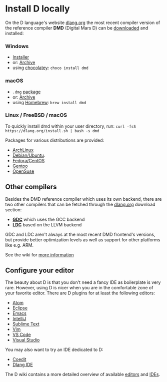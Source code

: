 # Install D locally

On the D language's website [dlang.org](https://dlang.org) the most recent
compiler version of the reference compiler **DMD** (Digital Mars D)
can be [downloaded](http://dlang.org/download.html) and installed:

### Windows

* [Installer](http://downloads.dlang.org/releases/2.x/{{latest-release}}/dmd-{{latest-release}}.exe)
* or: [Archive](http://downloads.dlang.org/releases/2.x/{{latest-release}}/dmd.{{latest-release}}.windows.7z)
* using [chocolatey](https://chocolatey.org/packages/dmd): `choco install dmd`

### macOS

* `.dmg` [package](http://downloads.dlang.org/releases/2.x/{{latest-release}}/dmd.{{latest-release}}.dmg)
* or: [Archive](http://downloads.dlang.org/releases/2.x/{{latest-release}}/dmd.{{latest-release}}.osx.tar.xz)
* using [Homebrew](http://brew.sh): `brew install dmd`

### Linux / FreeBSD / macOS

To quickly install dmd within your user directory, run: `curl -fsS https://dlang.org/install.sh | bash -s dmd`

Packages for various distributions are provided:

* [ArchLinux](https://wiki.archlinux.org/index.php/D_(programming_language))
* [Debian/Ubuntu](http://d-apt.sourceforge.net).
* [Fedora/CentOS](http://dlang.org/download.html#dmd)
* [Gentoo](https://wiki.gentoo.org/wiki/Dlang)
* [OpenSuse](http://dlang.org/download.html#dmd)

## Other compilers

Besides the DMD reference compiler which uses its own backend, there are
two other compilers that can be fetched through the
[dlang.org](https://dlang.org) download section:

* [**GDC**](http://gdcproject.org/downloads) which uses the GCC backend
* [**LDC**](https://github.com/ldc-developers/ldc#installation) based on the LLVM backend

GDC and LDC aren't always at the most recent DMD frontend's versions,
but provide better optimization levels as well as support
for other platforms like e.g. ARM.

See the wiki for [more information](https://wiki.dlang.org/Compilers)

## Configure your editor

The beauty about D is that you don't need a fancy IDE as boilerplate is very rare.
However, using D is nicer when you are in the comfortable zone of your favorite editor.
There are D plugins for at least the following editors:

- [Atom](https://github.com/Pure-D/atomize-d)
- [Eclipse](http://ddt-ide.github.io)
- [Emacs](https://github.com/Emacs-D-Mode-Maintainers/Emacs-D-Mode)
- [IntelliJ](https://github.com/kingsleyh/DLanguage)
- [Sublime Text](https://github.com/yazd/DKit)
- [Vim](https://wiki.dlang.org/D_in_Vim)
- [VS Code](https://marketplace.visualstudio.com/items/webfreak.code-d)
- [Visual Studio](http://rainers.github.io/visuald/visuald/StartPage.html)

You may also want to try an IDE dedicated to D:

- [Coedit](https://github.com/BBasile/Coedit)
- [Dlang IDE](https://github.com/buggins/dlangide)

The D wiki contains a more detailed overview of available [editors](https://wiki.dlang.org/Editors) and [IDEs](https://wiki.dlang.org/IDEs).
